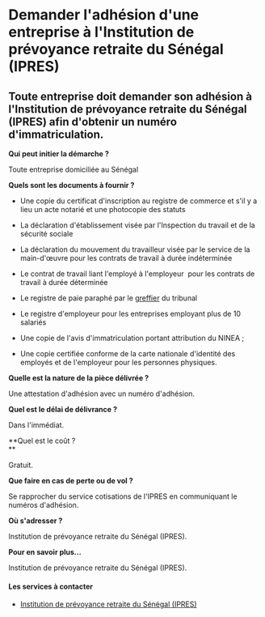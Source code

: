 # Demander l'adhésion d'une entreprise à l'Institution de prévoyance retraite du Sénégal (IPRES)

Toute entreprise doit demander son adhésion à l'Institution de prévoyance retraite du Sénégal (IPRES) afin d'obtenir un numéro d'immatriculation.
-------------------------------------------------------------------------------------------------------------------------------------------------

**Qui peut initier la démarche ?**

Toute entreprise domiciliée au Sénégal  

**Quels sont les documents à fournir ?**

*   Une copie du certificat d'inscription au registre de commerce et s'il y a lieu un acte notarié et une photocopie des statuts

*   La déclaration d'établissement visée par l'Inspection du travail et de la sécurité sociale

*   La déclaration du mouvement du travailleur visée par le service de la main-d'œuvre pour les contrats de travail à durée indéterminée

*   Le contrat de travail liant l'employé à l'employeur  pour les contrats de travail à durée déterminée

*   Le registre de paie paraphé par le [greffier](../../../services/greffier.md) du tribunal

*   Le registre d'employeur pour les entreprises employant plus de 10 salariés

*   Une copie de l'avis d'immatriculation portant attribution du NINEA ;

*   Une copie certifiée conforme de la carte nationale d'identité des employés et de l'employeur pour les personnes physiques.

**Quelle est la nature de la pièce délivrée ?**  

Une attestation d'adhésion avec un numéro d'adhésion.  

**Quel est le délai de délivrance ?**

Dans l'immédiat.  

**Quel est le coût ?  
**

Gratuit.

**Que faire en cas de perte ou de vol ?**

Se rapprocher du service cotisations de l'IPRES en communiquant le numéros d'adhésion.  

**Où s'adresser ?**

Institution de prévoyance retraite du Sénégal (IPRES).

**Pour en savoir plus...**

Institution de prévoyance retraite du Sénégal (IPRES).

#### Les services à contacter

*   [Institution de prévoyance retraite du Sénégal (IPRES)](../../../services/institution-de-prevoyance-retraite-du-senegal-ipres.md)